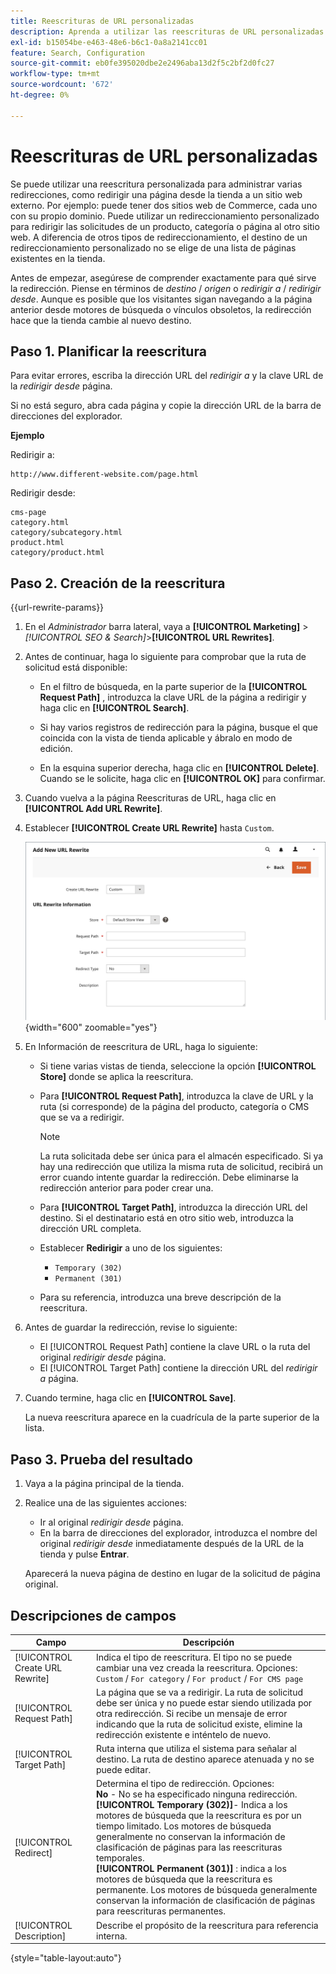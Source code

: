 ```yaml
---
title: Reescrituras de URL personalizadas
description: Aprenda a utilizar las reescrituras de URL personalizadas para administrar redirecciones diversas en su tienda de Commerce.
exl-id: b15054be-e463-48e6-b6c1-0a8a2141cc01
feature: Search, Configuration
source-git-commit: eb0fe395020dbe2e2496aba13d2f5c2bf2d0fc27
workflow-type: tm+mt
source-wordcount: '672'
ht-degree: 0%

---
```


# Reescrituras de URL personalizadas

Se puede utilizar una reescritura personalizada para administrar varias redirecciones, como redirigir una página desde la tienda a un sitio web externo. Por ejemplo: puede tener dos sitios web de Commerce, cada uno con su propio dominio. Puede utilizar un redireccionamiento personalizado para redirigir las solicitudes de un producto, categoría o página al otro sitio web. A diferencia de otros tipos de redireccionamiento, el destino de un redireccionamiento personalizado no se elige de una lista de páginas existentes en la tienda.

Antes de empezar, asegúrese de comprender exactamente para qué sirve la redirección. Piense en términos de _destino_ / _origen_ o _redirigir a_ / _redirigir desde_. Aunque es posible que los visitantes sigan navegando a la página anterior desde motores de búsqueda o vínculos obsoletos, la redirección hace que la tienda cambie al nuevo destino.

## Paso 1. Planificar la reescritura

Para evitar errores, escriba la dirección URL del _redirigir a_ y la clave URL de la _redirigir desde_ página.

Si no está seguro, abra cada página y copie la dirección URL de la barra de direcciones del explorador.

**Ejemplo**

Redirigir a:

    http://www.different-website.com/page.html

Redirigir desde:

    cms-page
    category.html
    category/subcategory.html
    product.html
    category/product.html

## Paso 2. Creación de la reescritura

{{url-rewrite-params}}

1. En el _Administrador_ barra lateral, vaya a **[!UICONTROL Marketing]** > _[!UICONTROL SEO & Search]_>**[!UICONTROL URL Rewrites]**.

1. Antes de continuar, haga lo siguiente para comprobar que la ruta de solicitud está disponible:

   - En el filtro de búsqueda, en la parte superior de la **[!UICONTROL Request Path]** , introduzca la clave URL de la página a redirigir y haga clic en **[!UICONTROL Search]**.

   - Si hay varios registros de redirección para la página, busque el que coincida con la vista de tienda aplicable y ábralo en modo de edición.

   - En la esquina superior derecha, haga clic en **[!UICONTROL Delete]**. Cuando se le solicite, haga clic en **[!UICONTROL OK]** para confirmar.

1. Cuando vuelva a la página Reescrituras de URL, haga clic en **[!UICONTROL Add URL Rewrite]**.

1. Establecer **[!UICONTROL Create URL Rewrite]** hasta `Custom`.

   ![Reescrituras de URL: personalizadas](./assets/url-rewrite-custom.png){width="600" zoomable="yes"}

1. En Información de reescritura de URL, haga lo siguiente:

   - Si tiene varias vistas de tienda, seleccione la opción **[!UICONTROL Store]** donde se aplica la reescritura.

   - Para **[!UICONTROL Request Path]**, introduzca la clave de URL y la ruta (si corresponde) de la página del producto, categoría o CMS que se va a redirigir.

     >[!NOTE]
     >
     >La ruta solicitada debe ser única para el almacén especificado. Si ya hay una redirección que utiliza la misma ruta de solicitud, recibirá un error cuando intente guardar la redirección. Debe eliminarse la redirección anterior para poder crear una.

   - Para **[!UICONTROL Target Path]**, introduzca la dirección URL del destino. Si el destinatario está en otro sitio web, introduzca la dirección URL completa.

   - Establecer **Redirigir** a uno de los siguientes:

      - `Temporary (302)`
      - `Permanent (301)`

   - Para su referencia, introduzca una breve descripción de la reescritura.

1. Antes de guardar la redirección, revise lo siguiente:

   - El [!UICONTROL Request Path] contiene la clave URL o la ruta del original _redirigir desde_ página.
   - El [!UICONTROL Target Path] contiene la dirección URL del _redirigir a_ página.

1. Cuando termine, haga clic en **[!UICONTROL Save]**.

   La nueva reescritura aparece en la cuadrícula de la parte superior de la lista.

## Paso 3. Prueba del resultado

1. Vaya a la página principal de la tienda.

1. Realice una de las siguientes acciones:

   - Ir al original _redirigir desde_ página.
   - En la barra de direcciones del explorador, introduzca el nombre del original _redirigir desde_ inmediatamente después de la URL de la tienda y pulse **Entrar**.

   Aparecerá la nueva página de destino en lugar de la solicitud de página original.

## Descripciones de campos

| Campo | Descripción |
|--- |--- |
| [!UICONTROL Create URL Rewrite] | Indica el tipo de reescritura. El tipo no se puede cambiar una vez creada la reescritura. Opciones: `Custom` / `For category` / `For product` / `For CMS page` |
| [!UICONTROL Request Path] | La página que se va a redirigir. La ruta de solicitud debe ser única y no puede estar siendo utilizada por otra redirección. Si recibe un mensaje de error indicando que la ruta de solicitud existe, elimine la redirección existente e inténtelo de nuevo. |
| [!UICONTROL Target Path] | Ruta interna que utiliza el sistema para señalar al destino. La ruta de destino aparece atenuada y no se puede editar. |
| [!UICONTROL Redirect] | Determina el tipo de redirección. Opciones: <br/>**No** - No se ha especificado ninguna redirección. <br/>**[!UICONTROL Temporary (302)]**- Indica a los motores de búsqueda que la reescritura es por un tiempo limitado. Los motores de búsqueda generalmente no conservan la información de clasificación de páginas para las reescrituras temporales.<br/>**[!UICONTROL Permanent (301)]** : indica a los motores de búsqueda que la reescritura es permanente. Los motores de búsqueda generalmente conservan la información de clasificación de páginas para reescrituras permanentes. |
| [!UICONTROL Description] | Describe el propósito de la reescritura para referencia interna. |

{style="table-layout:auto"}
